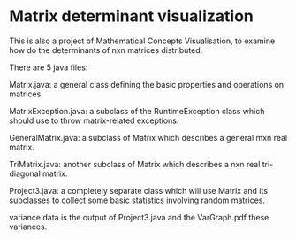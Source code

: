 # Matrix determinant visualization
This is also a project of Mathematical Concepts Visualisation, to examine how do the determinants of nxn matrices distributed.

There are 5 java files:

Matrix.java: a general class defining the basic properties and operations on matrices.

MatrixException.java: a subclass of the RuntimeException class which should use to throw matrix-related exceptions.

GeneralMatrix.java: a subclass of Matrix which describes a general mxn real matrix.

TriMatrix.java: another subclass of Matrix which describes a nxn real tri-diagonal matrix.

Project3.java: a completely separate class which will use Matrix and its subclasses to collect some basic statistics involving random matrices.

variance.data is the output of Project3.java and the VarGraph.pdf these variances.
